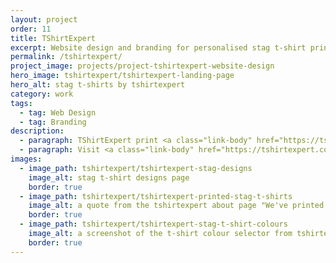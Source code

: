 ```yaml
---
layout: project
order: 11
title: TShirtExpert
excerpt: Website design and branding for personalised stag t-shirt printers, TShirtExpert.
permalink: /tshirtexpert/
project_image: projects/project-tshirtexpert-website-design
hero_image: tshirtexpert/tshirtexpert-landing-page
hero_alt: stag t-shirts by tshirtexpert
category: work
tags:
  - tag: Web Design
  - tag: Branding
description:
  - paragraph: TShirtExpert print <a class="link-body" href="https://tshirtexpert.co.uk/stag">the best stag t-shirts in the UK</a> (and have done for the past ten years or so). I had the pleasure of redesigning the website and order process with a focus on providing the user with an intuitive and enjoyable ordering experience.
  - paragraph: Visit <a class="link-body" href="https://tshirtexpert.co.uk">tshirtexpert.co.uk</a> and explore the rest of the site.
images:
  - image_path: tshirtexpert/tshirtexpert-stag-designs
    image_alt: stag t-shirt designs page
    border: true
  - image_path: tshirtexpert/tshirtexpert-printed-stag-t-shirts
    image_alt: a quote from the tshirtexpert about page "We've printed over 100,000 stag t-shirts and we're always hearing great things."
    border: true
  - image_path: tshirtexpert/tshirtexpert-stag-t-shirt-colours
    image_alt: a screenshot of the t-shirt colour selector from tshirtexpert.co.uk
    border: true
---
```

